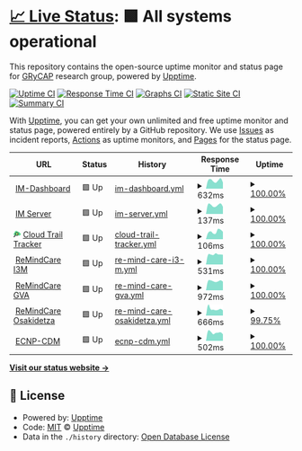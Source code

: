 # [📈 Live Status](https://status.grycap.net): <!--live status--> **🟩 All systems operational**

This repository contains the open-source uptime monitor and status page for [GRyCAP](www.grycap.upv.es) research group, powered by [Upptime](https://github.com/upptime/upptime).

[![Uptime CI](https://github.com/grycap/status/workflows/Uptime%20CI/badge.svg)](https://github.com/grycap/status/actions?query=workflow%3A%22Uptime+CI%22)
[![Response Time CI](https://github.com/grycap/status/workflows/Response%20Time%20CI/badge.svg)](https://github.com/grycap/status/actions?query=workflow%3A%22Response+Time+CI%22)
[![Graphs CI](https://github.com/grycap/status/workflows/Graphs%20CI/badge.svg)](https://github.com/grycap/status/actions?query=workflow%3A%22Graphs+CI%22)
[![Static Site CI](https://github.com/grycap/status/workflows/Static%20Site%20CI/badge.svg)](https://github.com/grycap/status/actions?query=workflow%3A%22Static+Site+CI%22)
[![Summary CI](https://github.com/grycap/status/workflows/Summary%20CI/badge.svg)](https://github.com/grycap/status/actions?query=workflow%3A%22Summary+CI%22)

With [Upptime](https://upptime.js.org), you can get your own unlimited and free uptime monitor and status page, powered entirely by a GitHub repository. We use [Issues](https://github.com/upptime/upptime/issues) as incident reports, [Actions](https://github.com/grycap/status/actions) as uptime monitors, and [Pages](https://demo.upptime.js.org) for the status page.

<!--start: status pages-->
<!-- This summary is generated by Upptime (https://github.com/upptime/upptime) -->
<!-- Do not edit this manually, your changes will be overwritten -->
<!-- prettier-ignore -->
| URL | Status | History | Response Time | Uptime |
| --- | ------ | ------- | ------------- | ------ |
| <img alt="" src="https://appsgrycap.i3m.upv.es:31443/im-dashboard/static/images/favicon_io/favicon-32x32.png" height="13"> [IM-Dashboard](https://appsgrycap.i3m.upv.es:31443/im-dashboard/login) | 🟩 Up | [im-dashboard.yml](https://github.com/grycap/status/commits/HEAD/history/im-dashboard.yml) | <details><summary><img alt="Response time graph" src="./graphs/im-dashboard/response-time-week.png" height="20"> 632ms</summary><br><a href="https://status.grycap.net/history/im-dashboard"><img alt="Response time 632" src="https://img.shields.io/endpoint?url=https%3A%2F%2Fraw.githubusercontent.com%2Fgrycap%2Fstatus%2FHEAD%2Fapi%2Fim-dashboard%2Fresponse-time.json"></a><br><a href="https://status.grycap.net/history/im-dashboard"><img alt="24-hour response time 487" src="https://img.shields.io/endpoint?url=https%3A%2F%2Fraw.githubusercontent.com%2Fgrycap%2Fstatus%2FHEAD%2Fapi%2Fim-dashboard%2Fresponse-time-day.json"></a><br><a href="https://status.grycap.net/history/im-dashboard"><img alt="7-day response time 632" src="https://img.shields.io/endpoint?url=https%3A%2F%2Fraw.githubusercontent.com%2Fgrycap%2Fstatus%2FHEAD%2Fapi%2Fim-dashboard%2Fresponse-time-week.json"></a><br><a href="https://status.grycap.net/history/im-dashboard"><img alt="30-day response time 654" src="https://img.shields.io/endpoint?url=https%3A%2F%2Fraw.githubusercontent.com%2Fgrycap%2Fstatus%2FHEAD%2Fapi%2Fim-dashboard%2Fresponse-time-month.json"></a><br><a href="https://status.grycap.net/history/im-dashboard"><img alt="1-year response time 632" src="https://img.shields.io/endpoint?url=https%3A%2F%2Fraw.githubusercontent.com%2Fgrycap%2Fstatus%2FHEAD%2Fapi%2Fim-dashboard%2Fresponse-time-year.json"></a></details> | <details><summary><a href="https://status.grycap.net/history/im-dashboard">100.00%</a></summary><a href="https://status.grycap.net/history/im-dashboard"><img alt="All-time uptime 99.69%" src="https://img.shields.io/endpoint?url=https%3A%2F%2Fraw.githubusercontent.com%2Fgrycap%2Fstatus%2FHEAD%2Fapi%2Fim-dashboard%2Fuptime.json"></a><br><a href="https://status.grycap.net/history/im-dashboard"><img alt="24-hour uptime 100.00%" src="https://img.shields.io/endpoint?url=https%3A%2F%2Fraw.githubusercontent.com%2Fgrycap%2Fstatus%2FHEAD%2Fapi%2Fim-dashboard%2Fuptime-day.json"></a><br><a href="https://status.grycap.net/history/im-dashboard"><img alt="7-day uptime 100.00%" src="https://img.shields.io/endpoint?url=https%3A%2F%2Fraw.githubusercontent.com%2Fgrycap%2Fstatus%2FHEAD%2Fapi%2Fim-dashboard%2Fuptime-week.json"></a><br><a href="https://status.grycap.net/history/im-dashboard"><img alt="30-day uptime 99.79%" src="https://img.shields.io/endpoint?url=https%3A%2F%2Fraw.githubusercontent.com%2Fgrycap%2Fstatus%2FHEAD%2Fapi%2Fim-dashboard%2Fuptime-month.json"></a><br><a href="https://status.grycap.net/history/im-dashboard"><img alt="1-year uptime 99.69%" src="https://img.shields.io/endpoint?url=https%3A%2F%2Fraw.githubusercontent.com%2Fgrycap%2Fstatus%2FHEAD%2Fapi%2Fim-dashboard%2Fuptime-year.json"></a></details>
| <img alt="" src="https://appsgrycap.i3m.upv.es:31443/im-dashboard/static/images/favicon_io/favicon-32x32.png" height="13"> [IM Server](https://appsgrycap.i3m.upv.es:31443/im/version) | 🟩 Up | [im-server.yml](https://github.com/grycap/status/commits/HEAD/history/im-server.yml) | <details><summary><img alt="Response time graph" src="./graphs/im-server/response-time-week.png" height="20"> 137ms</summary><br><a href="https://status.grycap.net/history/im-server"><img alt="Response time 136" src="https://img.shields.io/endpoint?url=https%3A%2F%2Fraw.githubusercontent.com%2Fgrycap%2Fstatus%2FHEAD%2Fapi%2Fim-server%2Fresponse-time.json"></a><br><a href="https://status.grycap.net/history/im-server"><img alt="24-hour response time 113" src="https://img.shields.io/endpoint?url=https%3A%2F%2Fraw.githubusercontent.com%2Fgrycap%2Fstatus%2FHEAD%2Fapi%2Fim-server%2Fresponse-time-day.json"></a><br><a href="https://status.grycap.net/history/im-server"><img alt="7-day response time 137" src="https://img.shields.io/endpoint?url=https%3A%2F%2Fraw.githubusercontent.com%2Fgrycap%2Fstatus%2FHEAD%2Fapi%2Fim-server%2Fresponse-time-week.json"></a><br><a href="https://status.grycap.net/history/im-server"><img alt="30-day response time 140" src="https://img.shields.io/endpoint?url=https%3A%2F%2Fraw.githubusercontent.com%2Fgrycap%2Fstatus%2FHEAD%2Fapi%2Fim-server%2Fresponse-time-month.json"></a><br><a href="https://status.grycap.net/history/im-server"><img alt="1-year response time 136" src="https://img.shields.io/endpoint?url=https%3A%2F%2Fraw.githubusercontent.com%2Fgrycap%2Fstatus%2FHEAD%2Fapi%2Fim-server%2Fresponse-time-year.json"></a></details> | <details><summary><a href="https://status.grycap.net/history/im-server">100.00%</a></summary><a href="https://status.grycap.net/history/im-server"><img alt="All-time uptime 99.70%" src="https://img.shields.io/endpoint?url=https%3A%2F%2Fraw.githubusercontent.com%2Fgrycap%2Fstatus%2FHEAD%2Fapi%2Fim-server%2Fuptime.json"></a><br><a href="https://status.grycap.net/history/im-server"><img alt="24-hour uptime 100.00%" src="https://img.shields.io/endpoint?url=https%3A%2F%2Fraw.githubusercontent.com%2Fgrycap%2Fstatus%2FHEAD%2Fapi%2Fim-server%2Fuptime-day.json"></a><br><a href="https://status.grycap.net/history/im-server"><img alt="7-day uptime 100.00%" src="https://img.shields.io/endpoint?url=https%3A%2F%2Fraw.githubusercontent.com%2Fgrycap%2Fstatus%2FHEAD%2Fapi%2Fim-server%2Fuptime-week.json"></a><br><a href="https://status.grycap.net/history/im-server"><img alt="30-day uptime 99.88%" src="https://img.shields.io/endpoint?url=https%3A%2F%2Fraw.githubusercontent.com%2Fgrycap%2Fstatus%2FHEAD%2Fapi%2Fim-server%2Fuptime-month.json"></a><br><a href="https://status.grycap.net/history/im-server"><img alt="1-year uptime 99.70%" src="https://img.shields.io/endpoint?url=https%3A%2F%2Fraw.githubusercontent.com%2Fgrycap%2Fstatus%2FHEAD%2Fapi%2Fim-server%2Fuptime-year.json"></a></details>
| <img alt="" src="https://raw.githubusercontent.com/grycap/cloudtrail-tracker-ui/master/static/logos/favicon.ico" height="13"> [Cloud Trail Tracker](https://cloudtrailtracker.cursocloudaws.net/) | 🟩 Up | [cloud-trail-tracker.yml](https://github.com/grycap/status/commits/HEAD/history/cloud-trail-tracker.yml) | <details><summary><img alt="Response time graph" src="./graphs/cloud-trail-tracker/response-time-week.png" height="20"> 106ms</summary><br><a href="https://status.grycap.net/history/cloud-trail-tracker"><img alt="Response time 126" src="https://img.shields.io/endpoint?url=https%3A%2F%2Fraw.githubusercontent.com%2Fgrycap%2Fstatus%2FHEAD%2Fapi%2Fcloud-trail-tracker%2Fresponse-time.json"></a><br><a href="https://status.grycap.net/history/cloud-trail-tracker"><img alt="24-hour response time 104" src="https://img.shields.io/endpoint?url=https%3A%2F%2Fraw.githubusercontent.com%2Fgrycap%2Fstatus%2FHEAD%2Fapi%2Fcloud-trail-tracker%2Fresponse-time-day.json"></a><br><a href="https://status.grycap.net/history/cloud-trail-tracker"><img alt="7-day response time 106" src="https://img.shields.io/endpoint?url=https%3A%2F%2Fraw.githubusercontent.com%2Fgrycap%2Fstatus%2FHEAD%2Fapi%2Fcloud-trail-tracker%2Fresponse-time-week.json"></a><br><a href="https://status.grycap.net/history/cloud-trail-tracker"><img alt="30-day response time 114" src="https://img.shields.io/endpoint?url=https%3A%2F%2Fraw.githubusercontent.com%2Fgrycap%2Fstatus%2FHEAD%2Fapi%2Fcloud-trail-tracker%2Fresponse-time-month.json"></a><br><a href="https://status.grycap.net/history/cloud-trail-tracker"><img alt="1-year response time 126" src="https://img.shields.io/endpoint?url=https%3A%2F%2Fraw.githubusercontent.com%2Fgrycap%2Fstatus%2FHEAD%2Fapi%2Fcloud-trail-tracker%2Fresponse-time-year.json"></a></details> | <details><summary><a href="https://status.grycap.net/history/cloud-trail-tracker">100.00%</a></summary><a href="https://status.grycap.net/history/cloud-trail-tracker"><img alt="All-time uptime 100.00%" src="https://img.shields.io/endpoint?url=https%3A%2F%2Fraw.githubusercontent.com%2Fgrycap%2Fstatus%2FHEAD%2Fapi%2Fcloud-trail-tracker%2Fuptime.json"></a><br><a href="https://status.grycap.net/history/cloud-trail-tracker"><img alt="24-hour uptime 100.00%" src="https://img.shields.io/endpoint?url=https%3A%2F%2Fraw.githubusercontent.com%2Fgrycap%2Fstatus%2FHEAD%2Fapi%2Fcloud-trail-tracker%2Fuptime-day.json"></a><br><a href="https://status.grycap.net/history/cloud-trail-tracker"><img alt="7-day uptime 100.00%" src="https://img.shields.io/endpoint?url=https%3A%2F%2Fraw.githubusercontent.com%2Fgrycap%2Fstatus%2FHEAD%2Fapi%2Fcloud-trail-tracker%2Fuptime-week.json"></a><br><a href="https://status.grycap.net/history/cloud-trail-tracker"><img alt="30-day uptime 100.00%" src="https://img.shields.io/endpoint?url=https%3A%2F%2Fraw.githubusercontent.com%2Fgrycap%2Fstatus%2FHEAD%2Fapi%2Fcloud-trail-tracker%2Fuptime-month.json"></a><br><a href="https://status.grycap.net/history/cloud-trail-tracker"><img alt="1-year uptime 100.00%" src="https://img.shields.io/endpoint?url=https%3A%2F%2Fraw.githubusercontent.com%2Fgrycap%2Fstatus%2FHEAD%2Fapi%2Fcloud-trail-tracker%2Fuptime-year.json"></a></details>
| <img alt="" src="https://remindcare.i3m.upv.es/brain.png" height="13"> [ReMindCare I3M](https://remindcare.i3m.upv.es/) | 🟩 Up | [re-mind-care-i3-m.yml](https://github.com/grycap/status/commits/HEAD/history/re-mind-care-i3-m.yml) | <details><summary><img alt="Response time graph" src="./graphs/re-mind-care-i3-m/response-time-week.png" height="20"> 531ms</summary><br><a href="https://status.grycap.net/history/re-mind-care-i3-m"><img alt="Response time 606" src="https://img.shields.io/endpoint?url=https%3A%2F%2Fraw.githubusercontent.com%2Fgrycap%2Fstatus%2FHEAD%2Fapi%2Fre-mind-care-i3-m%2Fresponse-time.json"></a><br><a href="https://status.grycap.net/history/re-mind-care-i3-m"><img alt="24-hour response time 512" src="https://img.shields.io/endpoint?url=https%3A%2F%2Fraw.githubusercontent.com%2Fgrycap%2Fstatus%2FHEAD%2Fapi%2Fre-mind-care-i3-m%2Fresponse-time-day.json"></a><br><a href="https://status.grycap.net/history/re-mind-care-i3-m"><img alt="7-day response time 531" src="https://img.shields.io/endpoint?url=https%3A%2F%2Fraw.githubusercontent.com%2Fgrycap%2Fstatus%2FHEAD%2Fapi%2Fre-mind-care-i3-m%2Fresponse-time-week.json"></a><br><a href="https://status.grycap.net/history/re-mind-care-i3-m"><img alt="30-day response time 736" src="https://img.shields.io/endpoint?url=https%3A%2F%2Fraw.githubusercontent.com%2Fgrycap%2Fstatus%2FHEAD%2Fapi%2Fre-mind-care-i3-m%2Fresponse-time-month.json"></a><br><a href="https://status.grycap.net/history/re-mind-care-i3-m"><img alt="1-year response time 606" src="https://img.shields.io/endpoint?url=https%3A%2F%2Fraw.githubusercontent.com%2Fgrycap%2Fstatus%2FHEAD%2Fapi%2Fre-mind-care-i3-m%2Fresponse-time-year.json"></a></details> | <details><summary><a href="https://status.grycap.net/history/re-mind-care-i3-m">100.00%</a></summary><a href="https://status.grycap.net/history/re-mind-care-i3-m"><img alt="All-time uptime 95.88%" src="https://img.shields.io/endpoint?url=https%3A%2F%2Fraw.githubusercontent.com%2Fgrycap%2Fstatus%2FHEAD%2Fapi%2Fre-mind-care-i3-m%2Fuptime.json"></a><br><a href="https://status.grycap.net/history/re-mind-care-i3-m"><img alt="24-hour uptime 100.00%" src="https://img.shields.io/endpoint?url=https%3A%2F%2Fraw.githubusercontent.com%2Fgrycap%2Fstatus%2FHEAD%2Fapi%2Fre-mind-care-i3-m%2Fuptime-day.json"></a><br><a href="https://status.grycap.net/history/re-mind-care-i3-m"><img alt="7-day uptime 100.00%" src="https://img.shields.io/endpoint?url=https%3A%2F%2Fraw.githubusercontent.com%2Fgrycap%2Fstatus%2FHEAD%2Fapi%2Fre-mind-care-i3-m%2Fuptime-week.json"></a><br><a href="https://status.grycap.net/history/re-mind-care-i3-m"><img alt="30-day uptime 99.66%" src="https://img.shields.io/endpoint?url=https%3A%2F%2Fraw.githubusercontent.com%2Fgrycap%2Fstatus%2FHEAD%2Fapi%2Fre-mind-care-i3-m%2Fuptime-month.json"></a><br><a href="https://status.grycap.net/history/re-mind-care-i3-m"><img alt="1-year uptime 95.88%" src="https://img.shields.io/endpoint?url=https%3A%2F%2Fraw.githubusercontent.com%2Fgrycap%2Fstatus%2FHEAD%2Fapi%2Fre-mind-care-i3-m%2Fuptime-year.json"></a></details>
| <img alt="" src="https://remindcare-hclinico.san.gva.es/brain.png" height="13"> [ReMindCare GVA](https://remindcare-hclinico.san.gva.es) | 🟩 Up | [re-mind-care-gva.yml](https://github.com/grycap/status/commits/HEAD/history/re-mind-care-gva.yml) | <details><summary><img alt="Response time graph" src="./graphs/re-mind-care-gva/response-time-week.png" height="20"> 972ms</summary><br><a href="https://status.grycap.net/history/re-mind-care-gva"><img alt="Response time 998" src="https://img.shields.io/endpoint?url=https%3A%2F%2Fraw.githubusercontent.com%2Fgrycap%2Fstatus%2FHEAD%2Fapi%2Fre-mind-care-gva%2Fresponse-time.json"></a><br><a href="https://status.grycap.net/history/re-mind-care-gva"><img alt="24-hour response time 913" src="https://img.shields.io/endpoint?url=https%3A%2F%2Fraw.githubusercontent.com%2Fgrycap%2Fstatus%2FHEAD%2Fapi%2Fre-mind-care-gva%2Fresponse-time-day.json"></a><br><a href="https://status.grycap.net/history/re-mind-care-gva"><img alt="7-day response time 972" src="https://img.shields.io/endpoint?url=https%3A%2F%2Fraw.githubusercontent.com%2Fgrycap%2Fstatus%2FHEAD%2Fapi%2Fre-mind-care-gva%2Fresponse-time-week.json"></a><br><a href="https://status.grycap.net/history/re-mind-care-gva"><img alt="30-day response time 967" src="https://img.shields.io/endpoint?url=https%3A%2F%2Fraw.githubusercontent.com%2Fgrycap%2Fstatus%2FHEAD%2Fapi%2Fre-mind-care-gva%2Fresponse-time-month.json"></a><br><a href="https://status.grycap.net/history/re-mind-care-gva"><img alt="1-year response time 998" src="https://img.shields.io/endpoint?url=https%3A%2F%2Fraw.githubusercontent.com%2Fgrycap%2Fstatus%2FHEAD%2Fapi%2Fre-mind-care-gva%2Fresponse-time-year.json"></a></details> | <details><summary><a href="https://status.grycap.net/history/re-mind-care-gva">100.00%</a></summary><a href="https://status.grycap.net/history/re-mind-care-gva"><img alt="All-time uptime 99.78%" src="https://img.shields.io/endpoint?url=https%3A%2F%2Fraw.githubusercontent.com%2Fgrycap%2Fstatus%2FHEAD%2Fapi%2Fre-mind-care-gva%2Fuptime.json"></a><br><a href="https://status.grycap.net/history/re-mind-care-gva"><img alt="24-hour uptime 100.00%" src="https://img.shields.io/endpoint?url=https%3A%2F%2Fraw.githubusercontent.com%2Fgrycap%2Fstatus%2FHEAD%2Fapi%2Fre-mind-care-gva%2Fuptime-day.json"></a><br><a href="https://status.grycap.net/history/re-mind-care-gva"><img alt="7-day uptime 100.00%" src="https://img.shields.io/endpoint?url=https%3A%2F%2Fraw.githubusercontent.com%2Fgrycap%2Fstatus%2FHEAD%2Fapi%2Fre-mind-care-gva%2Fuptime-week.json"></a><br><a href="https://status.grycap.net/history/re-mind-care-gva"><img alt="30-day uptime 99.95%" src="https://img.shields.io/endpoint?url=https%3A%2F%2Fraw.githubusercontent.com%2Fgrycap%2Fstatus%2FHEAD%2Fapi%2Fre-mind-care-gva%2Fuptime-month.json"></a><br><a href="https://status.grycap.net/history/re-mind-care-gva"><img alt="1-year uptime 99.78%" src="https://img.shields.io/endpoint?url=https%3A%2F%2Fraw.githubusercontent.com%2Fgrycap%2Fstatus%2FHEAD%2Fapi%2Fre-mind-care-gva%2Fuptime-year.json"></a></details>
| <img alt="" src="https://remindcare.osakidetza.eus/brain.png" height="13"> [ReMindCare Osakidetza](https://remindcare.osakidetza.eus) | 🟩 Up | [re-mind-care-osakidetza.yml](https://github.com/grycap/status/commits/HEAD/history/re-mind-care-osakidetza.yml) | <details><summary><img alt="Response time graph" src="./graphs/re-mind-care-osakidetza/response-time-week.png" height="20"> 666ms</summary><br><a href="https://status.grycap.net/history/re-mind-care-osakidetza"><img alt="Response time 694" src="https://img.shields.io/endpoint?url=https%3A%2F%2Fraw.githubusercontent.com%2Fgrycap%2Fstatus%2FHEAD%2Fapi%2Fre-mind-care-osakidetza%2Fresponse-time.json"></a><br><a href="https://status.grycap.net/history/re-mind-care-osakidetza"><img alt="24-hour response time 542" src="https://img.shields.io/endpoint?url=https%3A%2F%2Fraw.githubusercontent.com%2Fgrycap%2Fstatus%2FHEAD%2Fapi%2Fre-mind-care-osakidetza%2Fresponse-time-day.json"></a><br><a href="https://status.grycap.net/history/re-mind-care-osakidetza"><img alt="7-day response time 666" src="https://img.shields.io/endpoint?url=https%3A%2F%2Fraw.githubusercontent.com%2Fgrycap%2Fstatus%2FHEAD%2Fapi%2Fre-mind-care-osakidetza%2Fresponse-time-week.json"></a><br><a href="https://status.grycap.net/history/re-mind-care-osakidetza"><img alt="30-day response time 682" src="https://img.shields.io/endpoint?url=https%3A%2F%2Fraw.githubusercontent.com%2Fgrycap%2Fstatus%2FHEAD%2Fapi%2Fre-mind-care-osakidetza%2Fresponse-time-month.json"></a><br><a href="https://status.grycap.net/history/re-mind-care-osakidetza"><img alt="1-year response time 694" src="https://img.shields.io/endpoint?url=https%3A%2F%2Fraw.githubusercontent.com%2Fgrycap%2Fstatus%2FHEAD%2Fapi%2Fre-mind-care-osakidetza%2Fresponse-time-year.json"></a></details> | <details><summary><a href="https://status.grycap.net/history/re-mind-care-osakidetza">99.75%</a></summary><a href="https://status.grycap.net/history/re-mind-care-osakidetza"><img alt="All-time uptime 99.85%" src="https://img.shields.io/endpoint?url=https%3A%2F%2Fraw.githubusercontent.com%2Fgrycap%2Fstatus%2FHEAD%2Fapi%2Fre-mind-care-osakidetza%2Fuptime.json"></a><br><a href="https://status.grycap.net/history/re-mind-care-osakidetza"><img alt="24-hour uptime 98.26%" src="https://img.shields.io/endpoint?url=https%3A%2F%2Fraw.githubusercontent.com%2Fgrycap%2Fstatus%2FHEAD%2Fapi%2Fre-mind-care-osakidetza%2Fuptime-day.json"></a><br><a href="https://status.grycap.net/history/re-mind-care-osakidetza"><img alt="7-day uptime 99.75%" src="https://img.shields.io/endpoint?url=https%3A%2F%2Fraw.githubusercontent.com%2Fgrycap%2Fstatus%2FHEAD%2Fapi%2Fre-mind-care-osakidetza%2Fuptime-week.json"></a><br><a href="https://status.grycap.net/history/re-mind-care-osakidetza"><img alt="30-day uptime 99.62%" src="https://img.shields.io/endpoint?url=https%3A%2F%2Fraw.githubusercontent.com%2Fgrycap%2Fstatus%2FHEAD%2Fapi%2Fre-mind-care-osakidetza%2Fuptime-month.json"></a><br><a href="https://status.grycap.net/history/re-mind-care-osakidetza"><img alt="1-year uptime 99.85%" src="https://img.shields.io/endpoint?url=https%3A%2F%2Fraw.githubusercontent.com%2Fgrycap%2Fstatus%2FHEAD%2Fapi%2Fre-mind-care-osakidetza%2Fuptime-year.json"></a></details>
| <img alt="" src="https://ecnp-cdm.i3m.upv.es/favicon.ico" height="13"> [ECNP-CDM](https://ecnp-cdm.i3m.upv.es) | 🟩 Up | [ecnp-cdm.yml](https://github.com/grycap/status/commits/HEAD/history/ecnp-cdm.yml) | <details><summary><img alt="Response time graph" src="./graphs/ecnp-cdm/response-time-week.png" height="20"> 502ms</summary><br><a href="https://status.grycap.net/history/ecnp-cdm"><img alt="Response time 543" src="https://img.shields.io/endpoint?url=https%3A%2F%2Fraw.githubusercontent.com%2Fgrycap%2Fstatus%2FHEAD%2Fapi%2Fecnp-cdm%2Fresponse-time.json"></a><br><a href="https://status.grycap.net/history/ecnp-cdm"><img alt="24-hour response time 401" src="https://img.shields.io/endpoint?url=https%3A%2F%2Fraw.githubusercontent.com%2Fgrycap%2Fstatus%2FHEAD%2Fapi%2Fecnp-cdm%2Fresponse-time-day.json"></a><br><a href="https://status.grycap.net/history/ecnp-cdm"><img alt="7-day response time 502" src="https://img.shields.io/endpoint?url=https%3A%2F%2Fraw.githubusercontent.com%2Fgrycap%2Fstatus%2FHEAD%2Fapi%2Fecnp-cdm%2Fresponse-time-week.json"></a><br><a href="https://status.grycap.net/history/ecnp-cdm"><img alt="30-day response time 562" src="https://img.shields.io/endpoint?url=https%3A%2F%2Fraw.githubusercontent.com%2Fgrycap%2Fstatus%2FHEAD%2Fapi%2Fecnp-cdm%2Fresponse-time-month.json"></a><br><a href="https://status.grycap.net/history/ecnp-cdm"><img alt="1-year response time 543" src="https://img.shields.io/endpoint?url=https%3A%2F%2Fraw.githubusercontent.com%2Fgrycap%2Fstatus%2FHEAD%2Fapi%2Fecnp-cdm%2Fresponse-time-year.json"></a></details> | <details><summary><a href="https://status.grycap.net/history/ecnp-cdm">100.00%</a></summary><a href="https://status.grycap.net/history/ecnp-cdm"><img alt="All-time uptime 98.05%" src="https://img.shields.io/endpoint?url=https%3A%2F%2Fraw.githubusercontent.com%2Fgrycap%2Fstatus%2FHEAD%2Fapi%2Fecnp-cdm%2Fuptime.json"></a><br><a href="https://status.grycap.net/history/ecnp-cdm"><img alt="24-hour uptime 100.00%" src="https://img.shields.io/endpoint?url=https%3A%2F%2Fraw.githubusercontent.com%2Fgrycap%2Fstatus%2FHEAD%2Fapi%2Fecnp-cdm%2Fuptime-day.json"></a><br><a href="https://status.grycap.net/history/ecnp-cdm"><img alt="7-day uptime 100.00%" src="https://img.shields.io/endpoint?url=https%3A%2F%2Fraw.githubusercontent.com%2Fgrycap%2Fstatus%2FHEAD%2Fapi%2Fecnp-cdm%2Fuptime-week.json"></a><br><a href="https://status.grycap.net/history/ecnp-cdm"><img alt="30-day uptime 99.22%" src="https://img.shields.io/endpoint?url=https%3A%2F%2Fraw.githubusercontent.com%2Fgrycap%2Fstatus%2FHEAD%2Fapi%2Fecnp-cdm%2Fuptime-month.json"></a><br><a href="https://status.grycap.net/history/ecnp-cdm"><img alt="1-year uptime 98.05%" src="https://img.shields.io/endpoint?url=https%3A%2F%2Fraw.githubusercontent.com%2Fgrycap%2Fstatus%2FHEAD%2Fapi%2Fecnp-cdm%2Fuptime-year.json"></a></details>

<!--end: status pages-->

[**Visit our status website →**](https://status.grycap.net)

## 📄 License

- Powered by: [Upptime](https://github.com/upptime/upptime)
- Code: [MIT](./LICENSE) © [Upptime](https://upptime.js.org)
- Data in the `./history` directory: [Open Database License](https://opendatacommons.org/licenses/odbl/1-0/)
